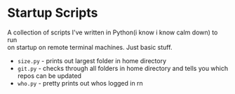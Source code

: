 # Startup Scripts
A collection of scripts I've written in Python(i know i know calm down) to run <br>
on startup on remote terminal machines. Just basic stuff.

* `size.py` - prints out largest folder in home directory
* `git.py` - checks through all folders in home directory and tells you which repos can be updated
* `who.py` - pretty prints out whos logged in rn
